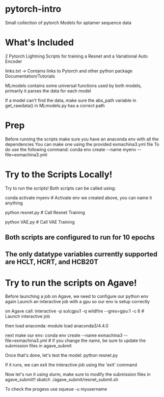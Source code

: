 # pytorch-intro
Small collection of pytorch Models for aptamer sequence data

# What's Included
2 Pytorch Lightning Scripts for training a Resnet and a Variational Auto Encoder

links.txt -> Contains links to Pytorch and other python package Documentation/Tutorials

MLmodels contains some universal functions used by both models, primarily it parses the data for each model

If a model can't find the data, make sure the abs_path variable in get_rawdata() in MLmodels.py has a correct path

# Prep
Before running the scripts make sure you have an anaconda env with all the dependencies
You can make one using the provided exmachina3.yml file
To do use the following command: conda env create --name myenv --file=exmachina3.yml

# Try to the Scripts Locally!
Try to run the scripts!
Both scripts can be called using:

conda activate myenv  # Activate env we created above, you can name it anything 

python resnet.py   # Call Resnet Training 

python VAE.py    # Call VAE Training

## Both scripts are configured to run for 10 epochs
## The only datatype variables currently supported are HCLT, HCRT, and HCB20T

# Try to run the scripts on Agave!
Before launching a job on Agave, we need to configure our python env again
Launch an interactive job with a gpu so our env is setup correctly

on Agave call:
interactive -p sulcgpu1 -q wildfire --gres=gpu:1 -c 6      # Launch interactive job

then load anaconda:
module load anaconda3/4.4.0 

next make our env:
conda env create --name exmachina3 --file=exmachina3.yml    # if you change the name, be sure to update the submission files in agave_submit

Once that's done, let's test the model:
python resnet.py

If it runs, we can exit the interactive job using the 'exit' command

Now let's run it using slurm, make sure to modify the submission files in agave_submit!!
sbatch ./agave_submit/resnet_submit.sh

To check the progess use
squeue -u myusername


